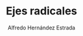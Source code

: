 ---
title: "Ejes radicales"
year: 2022
thumbnail: "assets/img/Logo.png"
topic: "Geometría"
file: "assets/pdf/Ejes-radicales.pdf"
author: "Alfredo Hernández Estrada"
level: "Intermedio - Avanzado"
alttext: "Ve primero por potencia de punto..."
---